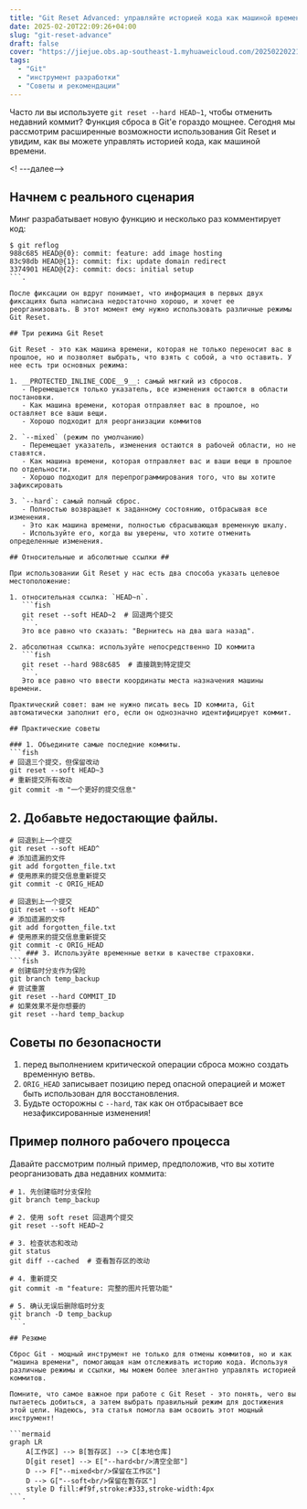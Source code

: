 ```yaml
---
title: "Git Reset Advanced: управляйте историей кода как машиной времени!"
date: 2025-02-20T22:09:26+04:00
slug: "git-reset-advance"
draft: false
cover: "https://jiejue.obs.ap-southeast-1.myhuaweicloud.com/20250220221107797.webp"
tags:
  - "Git"
  - "инструмент разработки"
  - "Советы и рекомендации"
---
```


Часто ли вы используете `git reset --hard HEAD~1`, чтобы отменить недавний коммит? Функция сброса в Git'е гораздо мощнее. Сегодня мы рассмотрим расширенные возможности использования Git Reset и увидим, как вы можете управлять историей кода, как машиной времени.

<! ---далее-->

## Начнем с реального сценария

Минг разрабатывает новую функцию и несколько раз комментирует код:

```
$ git reflog
988c685 HEAD@{0}: commit: feature: add image hosting
83c98db HEAD@{1}: commit: fix: update domain redirect
3374901 HEAD@{2}: commit: docs: initial setup
```.

После фиксации он вдруг понимает, что информация в первых двух фиксациях была написана недостаточно хорошо, и хочет ее реорганизовать. В этот момент ему нужно использовать различные режимы Git Reset.

## Три режима Git Reset

Git Reset - это как машина времени, которая не только переносит вас в прошлое, но и позволяет выбрать, что взять с собой, а что оставить. У нее есть три основных режима:

1. __PROTECTED_INLINE_CODE__9__: самый мягкий из сбросов.
   - Перемещается только указатель, все изменения остаются в области постановки.
   - Как машина времени, которая отправляет вас в прошлое, но оставляет все ваши вещи.
   - Хорошо подходит для реорганизации коммитов

2. `--mixed` (режим по умолчанию)
   - Перемещает указатель, изменения остаются в рабочей области, но не ставятся.
   - Как машина времени, которая отправляет вас и ваши вещи в прошлое по отдельности.
   - Хорошо подходит для перепрограммирования того, что вы хотите зафиксировать

3. `--hard`: самый полный сброс.
   - Полностью возвращает к заданному состоянию, отбрасывая все изменения.
   - Это как машина времени, полностью сбрасывающая временную шкалу.
   - Используйте его, когда вы уверены, что хотите отменить определенные изменения.

## Относительные и абсолютные ссылки ##

При использовании Git Reset у нас есть два способа указать целевое местоположение:

1. относительная ссылка: `HEAD~n`.
   ```fish
   git reset --soft HEAD~2  # 回退两个提交
   ```.
   Это все равно что сказать: "Вернитесь на два шага назад".

2. абсолютная ссылка: используйте непосредственно ID коммита
   ```fish
   git reset --hard 988c685  # 直接跳到特定提交
   ```.
   Это все равно что ввести координаты места назначения машины времени.

Практический совет: вам не нужно писать весь ID коммита, Git автоматически заполнит его, если он однозначно идентифицирует коммит.

## Практические советы

### 1. Объедините самые последние коммиты.
```fish
# 回退三个提交，但保留改动
git reset --soft HEAD~3
# 重新提交所有改动
git commit -m "一个更好的提交信息"
```

## 2. Добавьте недостающие файлы.
```fish
# 回退到上一个提交
git reset --soft HEAD^
# 添加遗漏的文件
git add forgotten_file.txt
# 使用原来的提交信息重新提交
git commit -c ORIG_HEAD
```

```fish
# 回退到上一个提交
git reset --soft HEAD^
# 添加遗漏的文件
git add forgotten_file.txt
# 使用原来的提交信息重新提交
git commit -c ORIG_HEAD
``` ### 3. Используйте временные ветки в качестве страховки.
```fish
# 创建临时分支作为保险
git branch temp_backup
# 尝试重置
git reset --hard COMMIT_ID
# 如果效果不是你想要的
git reset --hard temp_backup
```

## Советы по безопасности

1. перед выполнением критической операции сброса можно создать временную ветвь.
2. `ORIG_HEAD` записывает позицию перед опасной операцией и может быть использован для восстановления.
3. Будьте осторожны с `--hard`, так как он отбрасывает все незафиксированные изменения!

## Пример полного рабочего процесса

Давайте рассмотрим полный пример, предположив, что вы хотите реорганизовать два недавних коммита:

```fish
# 1. 先创建临时分支保险
git branch temp_backup

# 2. 使用 soft reset 回退两个提交
git reset --soft HEAD~2

# 3. 检查状态和改动
git status
git diff --cached  # 查看暂存区的改动

# 4. 重新提交
git commit -m "feature: 完整的图片托管功能"

# 5. 确认无误后删除临时分支
git branch -D temp_backup
```.

## Резюме

Сброс Git - мощный инструмент не только для отмены коммитов, но и как "машина времени", помогающая нам отслеживать историю кода. Используя различные режимы и ссылки, мы можем более элегантно управлять историей коммитов.

Помните, что самое важное при работе с Git Reset - это понять, чего вы пытаетесь добиться, а затем выбрать правильный режим для достижения этой цели. Надеюсь, эта статья помогла вам освоить этот мощный инструмент!

```mermaid
graph LR
    A[工作区] --> B[暂存区] --> C[本地仓库]
    D[git reset] --> E["--hard<br/>清空全部"]
    D --> F["--mixed<br/>保留在工作区"]
    D --> G["--soft<br/>保留在暂存区"]
    style D fill:#f9f,stroke:#333,stroke-width:4px
```.
